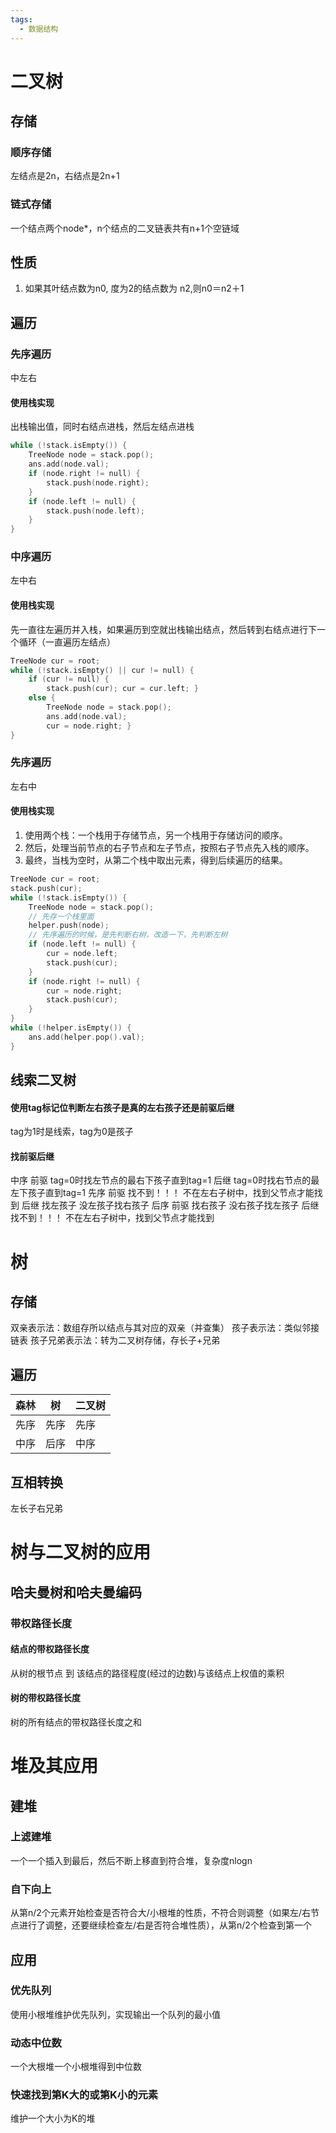 ```yaml
---
tags:
  - 数据结构
---
```

# 二叉树
## 存储
### 顺序存储
左结点是2n，右结点是2n+1
### 链式存储
一个结点两个node*，n个结点的二叉链表共有n+1个空链域
## 性质
1. 如果其叶结点数为n0, 度为2的结点数为 n2,则n0＝n2＋1
## 遍历
### 先序遍历
中左右
#### 使用栈实现
出栈输出值，同时右结点进栈，然后左结点进栈
```C
while (!stack.isEmpty()) {
	TreeNode node = stack.pop();
	ans.add(node.val);
	if (node.right != null) {
		stack.push(node.right);
	}
	if (node.left != null) {
		stack.push(node.left);
	}
}
```
### 中序遍历
左中右
#### 使用栈实现
先一直往左遍历并入栈，如果遍历到空就出栈输出结点，然后转到右结点进行下一个循环（一直遍历左结点）
```c
TreeNode cur = root; 
while (!stack.isEmpty() || cur != null) { 
	if (cur != null) { 
		stack.push(cur); cur = cur.left; } 
	else { 
		TreeNode node = stack.pop(); 
		ans.add(node.val); 
		cur = node.right; }
} 
```
### 先序遍历
左右中
#### 使用栈实现
1. 使用两个栈：一个栈用于存储节点，另一个栈用于存储访问的顺序。
2. 然后，处理当前节点的右子节点和左子节点，按照右子节点先入栈的顺序。
3. 最终，当栈为空时，从第二个栈中取出元素，得到后续遍历的结果。
```C
TreeNode cur = root;
stack.push(cur);
while (!stack.isEmpty()) {
	TreeNode node = stack.pop();
	// 先存一个栈里面
	helper.push(node);
	// 先序遍历的时候，是先判断右树，改造一下，先判断左树
	if (node.left != null) {
		cur = node.left;
		stack.push(cur);
	}
	if (node.right != null) {
		cur = node.right;
		stack.push(cur);
	}
}
while (!helper.isEmpty()) {
	ans.add(helper.pop().val);
}
```
## 线索二叉树
#### 使用tag标记位判断左右孩子是真的左右孩子还是前驱后继
tag为1时是线索，tag为0是孩子
#### 找前驱后继
中序
	前驱
		tag=0时找左节点的最右下孩子直到tag=1
	后继
		tag=0时找右节点的最左下孩子直到tag=1
先序
	前驱
		找不到！！！
		不在左右子树中，找到父节点才能找到
	后继
		找左孩子
		没左孩子找右孩子
后序
	前驱
		找右孩子
		没右孩子找左孩子
	后继
		找不到！！！
		不在左右子树中，找到父节点才能找到
# 树
## 存储
双亲表示法：数组存所以结点与其对应的双亲（并查集）
孩子表示法：类似邻接链表
孩子兄弟表示法：转为二叉树存储，存长子+兄弟
## 遍历
| 森林  | 树   | 二叉树 |
| --- | --- | --- |
| 先序  | 先序  | 先序  |
| 中序  | 后序  | 中序  |
## 互相转换
左长子右兄弟
# 树与二叉树的应用
## 哈夫曼树和哈夫曼编码
### 带权路径长度
#### 结点的带权路径长度
从树的根节点 到 该结点的路径程度(经过的边数)与该结点上权值的乘积
#### 树的带权路径长度
树的所有结点的带权路径长度之和
# 堆及其应用
## 建堆
### 上滤建堆
一个一个插入到最后，然后不断上移直到符合堆，复杂度nlogn
### 自下向上
从第n/2个元素开始检查是否符合大/小根堆的性质，不符合则调整（如果左/右节点进行了调整，还要继续检查左/右是否符合堆性质），从第n/2个检查到第一个
## 应用
### 优先队列
使用小根堆维护优先队列，实现输出一个队列的最小值
### 动态中位数
一个大根堆一个小根堆得到中位数
### 快速找到第K大的或第K小的元素
维护一个大小为K的堆